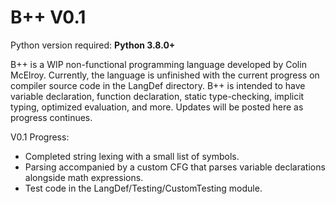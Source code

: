 # B++ V0.1

Python version required: **Python 3.8.0+**

B++ is a WIP non-functional programming language developed by Colin McElroy. Currently, the language is unfinished with the current progress on compiler source code in the LangDef directory. B++ is intended to have variable declaration, function declaration, static type-checking, implicit typing, optimized evaluation, and more. Updates will be posted here as progress continues.

V0.1 Progress:
- Completed string lexing with a small list of symbols.
- Parsing accompanied by a custom CFG that parses variable declarations alongside math expressions.
- Test code in the LangDef/Testing/CustomTesting module.
